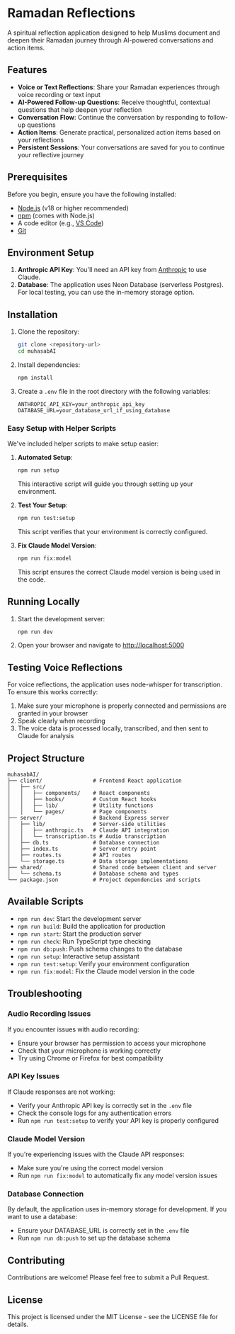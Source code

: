 # Ramadan Reflections

A spiritual reflection application designed to help Muslims document and deepen their Ramadan journey through AI-powered conversations and action items.

## Features

- **Voice or Text Reflections**: Share your Ramadan experiences through voice recording or text input
- **AI-Powered Follow-up Questions**: Receive thoughtful, contextual questions that help deepen your reflection
- **Conversation Flow**: Continue the conversation by responding to follow-up questions
- **Action Items**: Generate practical, personalized action items based on your reflections
- **Persistent Sessions**: Your conversations are saved for you to continue your reflective journey

## Prerequisites

Before you begin, ensure you have the following installed:
- [Node.js](https://nodejs.org/) (v18 or higher recommended)
- [npm](https://www.npmjs.com/) (comes with Node.js)
- A code editor (e.g., [VS Code](https://code.visualstudio.com/))
- [Git](https://git-scm.com/)

## Environment Setup

1. **Anthropic API Key**: You'll need an API key from [Anthropic](https://www.anthropic.com/) to use Claude.
2. **Database**: The application uses Neon Database (serverless Postgres). For local testing, you can use the in-memory storage option.

## Installation

1. Clone the repository:
   ```bash
   git clone <repository-url>
   cd muhasabAI
   ```

2. Install dependencies:
   ```bash
   npm install
   ```

3. Create a `.env` file in the root directory with the following variables:
   ```
   ANTHROPIC_API_KEY=your_anthropic_api_key
   DATABASE_URL=your_database_url_if_using_database
   ```

### Easy Setup with Helper Scripts

We've included helper scripts to make setup easier:

1. **Automated Setup**:
   ```bash
   npm run setup
   ```
   This interactive script will guide you through setting up your environment.

2. **Test Your Setup**:
   ```bash
   npm run test:setup
   ```
   This script verifies that your environment is correctly configured.

3. **Fix Claude Model Version**:
   ```bash
   npm run fix:model
   ```
   This script ensures the correct Claude model version is being used in the code.

## Running Locally

1. Start the development server:
   ```bash
   npm run dev
   ```

2. Open your browser and navigate to [http://localhost:5000](http://localhost:5000)

## Testing Voice Reflections

For voice reflections, the application uses node-whisper for transcription. To ensure this works correctly:

1. Make sure your microphone is properly connected and permissions are granted in your browser
2. Speak clearly when recording
3. The voice data is processed locally, transcribed, and then sent to Claude for analysis

## Project Structure

```
muhasabAI/
├── client/                # Frontend React application
│   ├── src/
│   │   ├── components/    # React components
│   │   ├── hooks/         # Custom React hooks
│   │   ├── lib/           # Utility functions
│   │   └── pages/         # Page components
├── server/                # Backend Express server
│   ├── lib/               # Server-side utilities
│   │   ├── anthropic.ts   # Claude API integration
│   │   └── transcription.ts # Audio transcription
│   ├── db.ts              # Database connection
│   ├── index.ts           # Server entry point
│   ├── routes.ts          # API routes
│   └── storage.ts         # Data storage implementations
├── shared/                # Shared code between client and server
│   └── schema.ts          # Database schema and types
└── package.json           # Project dependencies and scripts
```

## Available Scripts

- `npm run dev`: Start the development server
- `npm run build`: Build the application for production
- `npm run start`: Start the production server
- `npm run check`: Run TypeScript type checking
- `npm run db:push`: Push schema changes to the database
- `npm run setup`: Interactive setup assistant
- `npm run test:setup`: Verify your environment configuration
- `npm run fix:model`: Fix the Claude model version in the code

## Troubleshooting

### Audio Recording Issues

If you encounter issues with audio recording:
- Ensure your browser has permission to access your microphone
- Check that your microphone is working correctly
- Try using Chrome or Firefox for best compatibility

### API Key Issues

If Claude responses are not working:
- Verify your Anthropic API key is correctly set in the `.env` file
- Check the console logs for any authentication errors
- Run `npm run test:setup` to verify your API key is properly configured

### Claude Model Version

If you're experiencing issues with the Claude API responses:
- Make sure you're using the correct model version
- Run `npm run fix:model` to automatically fix any model version issues

### Database Connection

By default, the application uses in-memory storage for development. If you want to use a database:
- Ensure your DATABASE_URL is correctly set in the `.env` file
- Run `npm run db:push` to set up the database schema

## Contributing

Contributions are welcome! Please feel free to submit a Pull Request.

## License

This project is licensed under the MIT License - see the LICENSE file for details. 